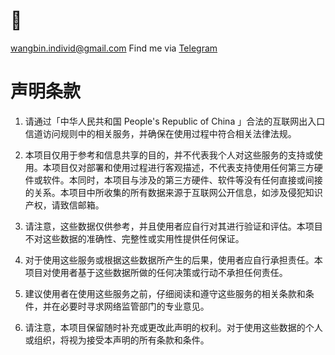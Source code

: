 # 📧
wangbin.individ@gmail.com
Find me via <a href="https://t.me/Sillyeel">Telegram</a>
# 声明条款
1. 请通过「中华人民共和国 People's Republic of China 」合法的互联网出入口信道访问规则中的相关服务，并确保在使用过程中符合相关法律法规。

2. 本项目仅用于参考和信息共享的目的，并不代表我个人对这些服务的支持或使用。本项目仅对部署和使用过程进行客观描述，不代表支持使用任何第三方硬件或软件。本同时，本项目与涉及的第三方硬件、软件等没有任何直接或间接的关系。本项目中所收集的所有数据来源于互联网公开信息，如涉及侵犯知识产权，请致信邮箱。

3. 请注意，这些数据仅供参考，并且使用者应自行对其进行验证和评估。本项目不对这些数据的准确性、完整性或实用性提供任何保证。

4. 对于使用这些服务或根据这些数据所产生的后果，使用者应自行承担责任。本项目对使用者基于这些数据所做的任何决策或行动不承担任何责任。

5. 建议使用者在使用这些服务之前，仔细阅读和遵守这些服务的相关条款和条件，并在必要时寻求网络监管部门的专业意见。

6. 请注意，本项目保留随时补充或更改此声明的权利。对于使用这些数据的个人或组织，将视为接受本声明的所有条款和条件。
